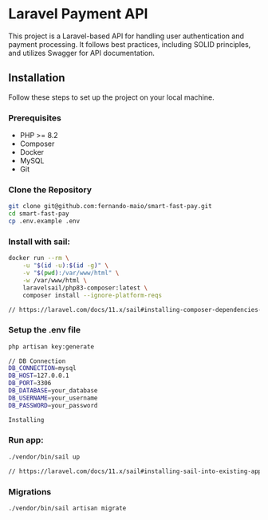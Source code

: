 # Laravel Payment API

This project is a Laravel-based API for handling user authentication and payment processing. It follows best practices, including SOLID principles, and utilizes Swagger for API documentation.

## Installation

Follow these steps to set up the project on your local machine.

### Prerequisites

- PHP >= 8.2
- Composer
- Docker
- MySQL
- Git

### Clone the Repository

```sh
git clone git@github.com:fernando-maio/smart-fast-pay.git
cd smart-fast-pay
cp .env.example .env
```

### Install with sail:

```sh
docker run --rm \
    -u "$(id -u):$(id -g)" \
    -v "$(pwd):/var/www/html" \
    -w /var/www/html \
    laravelsail/php83-composer:latest \
    composer install --ignore-platform-reqs

// https://laravel.com/docs/11.x/sail#installing-composer-dependencies-for-existing-projects
```

### Setup the .env file

```sh
php artisan key:generate

// DB Connection
DB_CONNECTION=mysql
DB_HOST=127.0.0.1
DB_PORT=3306
DB_DATABASE=your_database
DB_USERNAME=your_username
DB_PASSWORD=your_password

Installing 
```

### Run app:

```sh
./vendor/bin/sail up

// https://laravel.com/docs/11.x/sail#installing-sail-into-existing-applications
```

### Migrations

```sh
./vendor/bin/sail artisan migrate
```
